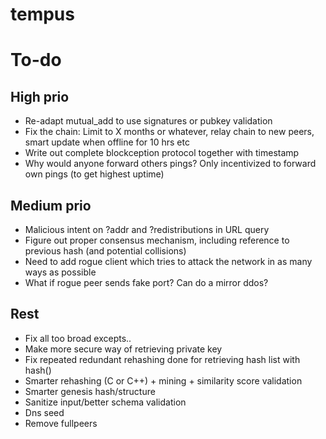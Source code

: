 # tempus
# To-do

## High prio

* Re-adapt mutual_add to use signatures or pubkey validation
* Fix the chain: Limit to X months or whatever, relay chain to new peers, smart update when offline for 10 hrs etc 
* Write out complete blockception protocol together with timestamp
* Why would anyone forward others pings? Only incentivized to forward own pings (to get highest uptime)

## Medium prio

* Malicious intent on ?addr and ?redistributions in URL query
* Figure out proper consensus mechanism, including reference to previous hash (and potential collisions)
* Need to add rogue client which tries to attack the network in as many ways as possible
* What if rogue peer sends fake port? Can do a mirror ddos?

## Rest

* Fix all too broad excepts..
* Make more secure way of retrieving private key
* Fix repeated redundant rehashing done for retrieving hash list with hash()
* Smarter rehashing (C or C++) + mining + similarity score validation
* Smarter genesis hash/structure
* Sanitize input/better schema validation
* Dns seed
* Remove fullpeers